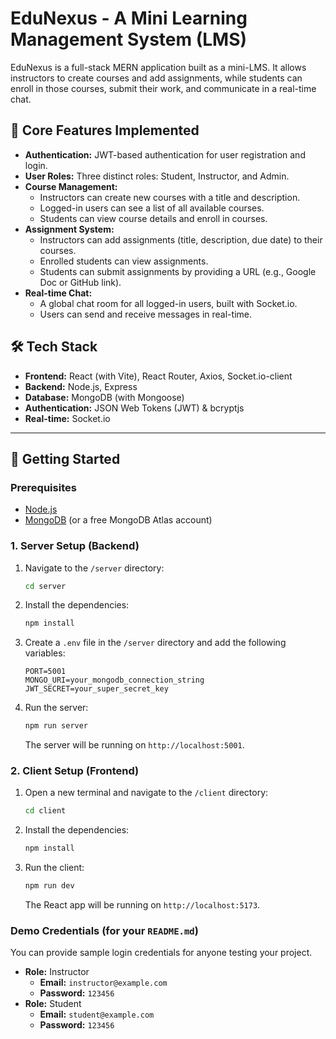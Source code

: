 # EduNexus - A Mini Learning Management System (LMS)

EduNexus is a full-stack MERN application built as a mini-LMS. It allows instructors to create courses and add assignments, while students can enroll in those courses, submit their work, and communicate in a real-time chat.

## 🚀 Core Features Implemented

* **Authentication:** JWT-based authentication for user registration and login.
* **User Roles:** Three distinct roles: Student, Instructor, and Admin.
* **Course Management:**
    * Instructors can create new courses with a title and description.
    * Logged-in users can see a list of all available courses.
    * Students can view course details and enroll in courses.
* **Assignment System:**
    * Instructors can add assignments (title, description, due date) to their courses.
    * Enrolled students can view assignments.
    * Students can submit assignments by providing a URL (e.g., Google Doc or GitHub link).
* **Real-time Chat:**
    * A global chat room for all logged-in users, built with Socket.io.
    * Users can send and receive messages in real-time.

## 🛠️ Tech Stack

* **Frontend:** React (with Vite), React Router, Axios, Socket.io-client
* **Backend:** Node.js, Express
* **Database:** MongoDB (with Mongoose)
* **Authentication:** JSON Web Tokens (JWT) & bcryptjs
* **Real-time:** Socket.io

---

## 🏁 Getting Started

### Prerequisites

* [Node.js](https://nodejs.org/en/)
* [MongoDB](https://www.mongodb.com/try/download/community) (or a free MongoDB Atlas account)

### 1. Server Setup (Backend)

1.  Navigate to the `/server` directory:
    ```sh
    cd server
    ```
2.  Install the dependencies:
    ```sh
    npm install
    ```
3.  Create a `.env` file in the `/server` directory and add the following variables:
    ```
    PORT=5001
    MONGO_URI=your_mongodb_connection_string
    JWT_SECRET=your_super_secret_key
    ```
4.  Run the server:
    ```sh
    npm run server
    ```
    The server will be running on `http://localhost:5001`.

### 2. Client Setup (Frontend)

1.  Open a new terminal and navigate to the `/client` directory:
    ```sh
    cd client
    ```
2.  Install the dependencies:
    ```sh
    npm install
    ```
3.  Run the client:
    ```sh
    npm run dev
    ```
    The React app will be running on `http://localhost:5173`.

###  Demo Credentials (for your `README.md`)

You can provide sample login credentials for anyone testing your project.

* **Role:** Instructor
    * **Email:** `instructor@example.com`
    * **Password:** `123456`
* **Role:** Student
    * **Email:** `student@example.com`
    * **Password:** `123456`